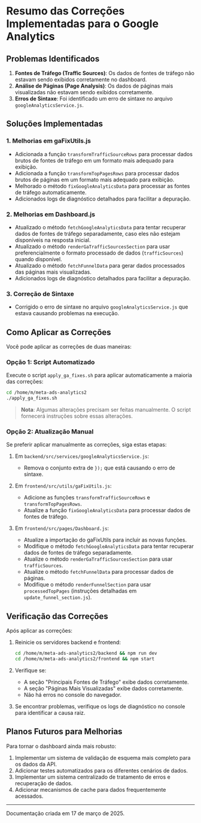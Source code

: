 # Resumo das Correções Implementadas para o Google Analytics

## Problemas Identificados

1. **Fontes de Tráfego (Traffic Sources)**: Os dados de fontes de tráfego não estavam sendo exibidos corretamente no dashboard.
2. **Análise de Páginas (Page Analysis)**: Os dados de páginas mais visualizadas não estavam sendo exibidos corretamente.
3. **Erros de Sintaxe**: Foi identificado um erro de sintaxe no arquivo `googleAnalyticsService.js`.

## Soluções Implementadas

### 1. Melhorias em gaFixUtils.js

- Adicionada a função `transformTrafficSourceRows` para processar dados brutos de fontes de tráfego em um formato mais adequado para exibição.
- Adicionada a função `transformTopPagesRows` para processar dados brutos de páginas em um formato mais adequado para exibição.
- Melhorado o método `fixGoogleAnalyticsData` para processar as fontes de tráfego automaticamente.
- Adicionados logs de diagnóstico detalhados para facilitar a depuração.

### 2. Melhorias em Dashboard.js

- Atualizado o método `fetchGoogleAnalyticsData` para tentar recuperar dados de fontes de tráfego separadamente, caso eles não estejam disponíveis na resposta inicial.
- Atualizado o método `renderGaTrafficSourcesSection` para usar preferencialmente o formato processado de dados (`trafficSources`) quando disponível.
- Atualizado o método `fetchFunnelData` para gerar dados processados das páginas mais visualizadas.
- Adicionados logs de diagnóstico detalhados para facilitar a depuração.

### 3. Correção de Sintaxe

- Corrigido o erro de sintaxe no arquivo `googleAnalyticsService.js` que estava causando problemas na execução.

## Como Aplicar as Correções

Você pode aplicar as correções de duas maneiras:

### Opção 1: Script Automatizado

Execute o script `apply_ga_fixes.sh` para aplicar automaticamente a maioria das correções:

```bash
cd /home/m/meta-ads-analytics2
./apply_ga_fixes.sh
```

> **Nota**: Algumas alterações precisam ser feitas manualmente. O script fornecerá instruções sobre essas alterações.

### Opção 2: Atualização Manual

Se preferir aplicar manualmente as correções, siga estas etapas:

1. Em `backend/src/services/googleAnalyticsService.js`:
   - Remova o conjunto extra de `});` que está causando o erro de sintaxe.

2. Em `frontend/src/utils/gaFixUtils.js`:
   - Adicione as funções `transformTrafficSourceRows` e `transformTopPagesRows`.
   - Atualize a função `fixGoogleAnalyticsData` para processar dados de fontes de tráfego.

3. Em `frontend/src/pages/Dashboard.js`:
   - Atualize a importação do gaFixUtils para incluir as novas funções.
   - Modifique o método `fetchGoogleAnalyticsData` para tentar recuperar dados de fontes de tráfego separadamente.
   - Atualize o método `renderGaTrafficSourcesSection` para usar `trafficSources`.
   - Atualize o método `fetchFunnelData` para processar dados de páginas.
   - Modifique o método `renderFunnelSection` para usar `processedTopPages` (instruções detalhadas em `update_funnel_section.js`).

## Verificação das Correções

Após aplicar as correções:

1. Reinicie os servidores backend e frontend:
   ```bash
   cd /home/m/meta-ads-analytics2/backend && npm run dev
   cd /home/m/meta-ads-analytics2/frontend && npm start
   ```

2. Verifique se:
   - A seção "Principais Fontes de Tráfego" exibe dados corretamente.
   - A seção "Páginas Mais Visualizadas" exibe dados corretamente.
   - Não há erros no console do navegador.

3. Se encontrar problemas, verifique os logs de diagnóstico no console para identificar a causa raiz.

## Planos Futuros para Melhorias

Para tornar o dashboard ainda mais robusto:

1. Implementar um sistema de validação de esquema mais completo para os dados da API.
2. Adicionar testes automatizados para os diferentes cenários de dados.
3. Implementar um sistema centralizado de tratamento de erros e recuperação de dados.
4. Adicionar mecanismos de cache para dados frequentemente acessados.

---

Documentação criada em 17 de março de 2025.
